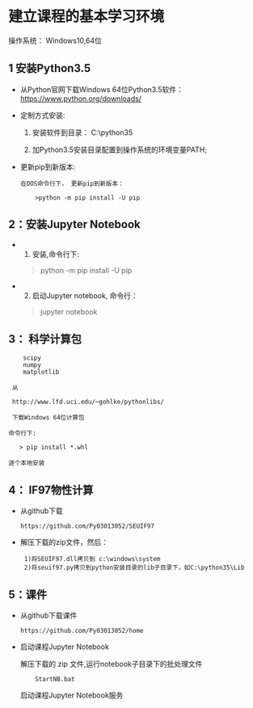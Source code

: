 # 建立课程的基本学习环境

操作系统： Windows10,64位
 
## 1 安装Python3.5
    
* 从Python官网下载Windows 64位Python3.5软件：  https://www.python.org/downloads/

* 定制方式安装: 
      
    1) 安装软件到目录： C:\python35
            
    2) 加Python3.5安装目录配置到操作系统的环境变量PATH; 
   
* 更新pip到新版本: 
  
      在DOS命令行下， 更新pip到新版本：

          >python -m pip install -U pip

## 2：安装Jupyter Notebook

*  1) 安装,命令行下:
        
    >python -m pip install -U pip
       
*  2) 启动Jupyter notebook,   命令行：
       
    >jupyter notebook     

## 3： 科学计算包 
   
        scipy
        numpy
        matplotlib
     
     从
     
     http://www.lfd.uci.edu/~gohlke/pythonlibs/
     
     下载Windows 64位计算包
    
    命令行下:
    
       > pip install *.whl
       
    逐个本地安装

## 4： IF97物性计算
    
*  从github下载
    
       https://github.com/Py03013052/SEUIF97 
   
*  解压下载的zip文件，然后：
   
        1)将SEUIF97.dll拷贝到 c:\windows\system
        2)将seuif97.py拷贝到python安装目录的lib子目录下，如C:\python35\Lib

## 5：课件

* 从github下载课件
    
      https://github.com/Py03013052/home

* 启动课程Jupyter Notebook

    解压下载的 zip 文件,运行notebook子目录下的批处理文件
      
          StartNB.bat
   
    启动课程Jupyter Notebook服务



